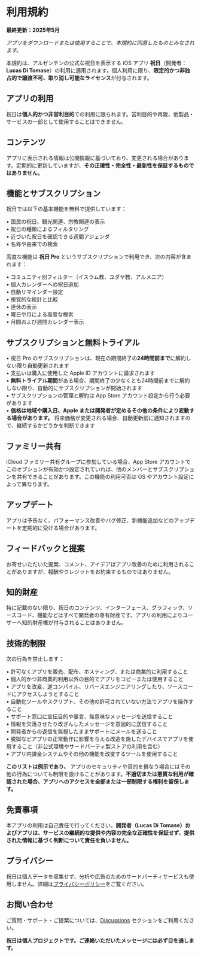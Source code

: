 # 利用規約  
  
**最終更新：2025年5月**  
  
*アプリをダウンロードまたは使用することで、本規約に同意したものとみなされます。*  
  
本規約は、アルゼンチンの公式な祝日を表示する iOS アプリ **祝日**（開発者：**Lucas Di Tomase**）の利用に適用されます。個人利用に限り、**限定的かつ非独占的で譲渡不可、取り消し可能なライセンス**が付与されます。  
  
## アプリの利用  
  
祝日は**個人的かつ非営利目的**での利用に限られます。営利目的や再販、他製品・サービスの一部として使用することはできません。  
  
## コンテンツ  
  
アプリに表示される情報は公開情報に基づいており、変更される場合があります。定期的に更新していますが、**その正確性・完全性・最新性を保証するものではありません。**  
  
## 機能とサブスクリプション  
  
祝日では以下の基本機能を無料で提供しています：  
  
• 国民の祝日、観光関連、宗教関連の表示  
• 祝日の種類によるフィルタリング  
• 近づいた祝日を確認できる週間アジェンダ  
• 名称や由来での検索  
  
高度な機能は **祝日 Pro** というサブスクリプションで利用でき、次の内容が含まれます：  
  
• コミュニティ別フィルター（イスラム教、ユダヤ教、アルメニア）  
• 個人カレンダーへの祝日追加  
• 自動リマインダー設定  
• 視覚的な統計と比較  
• 連休の表示  
• 曜日や月による高度な検索  
• 月間および週間カレンダー表示  
  
## サブスクリプションと無料トライアル  
  
• 祝日 Pro のサブスクリプションは、現在の期間終了の**24時間前まで**に解約しない限り自動更新されます  
• 支払いは購入に使用した Apple ID アカウントに請求されます  
• **無料トライアル期間**がある場合、期間終了の少なくとも24時間前までに解約しない限り、自動的にサブスクリプションが開始されます  
• サブスクリプションの管理と解約は App Store アカウント設定から行う必要があります  
• **価格は地域や購入日、Apple または開発者が定めるその他の条件により変動する場合があります。** 将来価格が変更される場合、自動更新前に通知されますので、継続するかどうかを判断できます  
  
## ファミリー共有  
  
iCloud ファミリー共有グループに参加している場合、App Store アカウントでこのオプションが有効かつ設定されていれば、他のメンバーとサブスクリプションを共有できることがあります。この機能の利用可否は OS やアカウント設定によって異なります。  
  
## アップデート  
  
アプリは予告なく、パフォーマンス改善やバグ修正、新機能追加などのアップデートを定期的に受ける場合があります。  
  
## フィードバックと提案  
  
お寄せいただいた提案、コメント、アイデアはアプリ改善のために利用されることがありますが、報酬やクレジットをお約束するものではありません。  
  
## 知的財産  
  
特に記載のない限り、祝日のコンテンツ、インターフェース、グラフィック、ソースコード、機能などはすべて開発者の専有財産です。アプリの利用によりユーザーへ知的財産権が付与されることはありません。  
  
## 技術的制限  
  
次の行為を禁止します：  
  
• 許可なくアプリを販売、配布、ホスティング、または商業的に利用すること  
• 個人的かつ非商業的利用以外の目的でアプリをコピーまたは使用すること  
• アプリを改変、逆コンパイル、リバースエンジニアリングしたり、ソースコードにアクセスしようとすること  
• 自動化ツールやスクリプト、その他の許可されていない方法でアプリを操作すること  
• サポート窓口に宣伝目的や暴言、無意味なメッセージを送信すること  
• 情報を欠落させたり改ざんしたメッセージを意図的に送信すること  
• 開発者からの返信を無視したままサポートにメールを送ること  
• 脱獄などアプリの正常動作に影響を与える改造を施したデバイスでアプリを使用すること（非公式環境やサードパーティ製ストアの利用を含む）  
• アプリ内課金システムやその他の機能を改変するツールを使用すること  
  
**このリストは例示であり、** アプリのセキュリティや目的を損なう場合にはその他の行為についても制限を設けることがあります。**不適切または悪質な利用が確認された場合、アプリへのアクセスを全部または一部制限する権利を留保します。**  
  
## 免責事項  
  
本アプリの利用は自己責任で行ってください。**開発者（Lucas Di Tomase）およびアプリは、サービスの継続的な提供や内容の完全な正確性を保証せず、提供された情報に基づく判断について責任を負いません。**  
  
## プライバシー  
  
祝日は個人データを収集せず、分析や広告のためのサードパーティサービスも使用しません。詳細は[プライバシーポリシー](https://lucasditomase.github.io/feriados/ja/privacy-policy)をご覧ください。  
  
## お問い合わせ  
  
ご質問・サポート・ご提案については、[Discussions](https://github.com/lucasditomase/feriados/discussions) セクションをご利用ください。  
  
**祝日は個人プロジェクトです。ご連絡いただいたメッセージには必ず目を通します。**  
